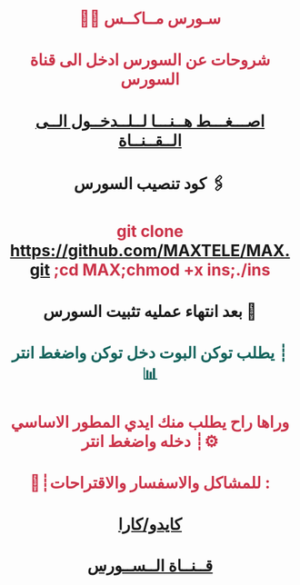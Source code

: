 # <p align="center" style="color:#cb3349" >👨‍💻 سـورس مــاكــس

# <p align="center" style="color:#cb3349" > شروحات عن السورس ادخل الى قناة السورس

# <p align="center" style="color:#cb3349" > [اصـــغـــط هــنـــا لــلــدخــول الــى الــقــنــاة](https://telegram.me/uop70) <br>

# <p align="center"> كود تنصيب السورس 🖇

 # <p align="center" style="color:#cb3349" > git clone https://github.com/MAXTELE/MAX.git ;cd MAX;chmod +x ins;./ins    

# <p align="center"> بعد انتهاء عمليه تثبيت السورس 🚸

# <p align="center" style="color: #14635c;" >يطلب توكن البوت دخل توكن واضغط انتر ┊📊
 
# <p align="center" style="color:#cb3349" > وراها راح يطلب منك ايدي المطور الاساسي دخله واضغط انتر ┊⚙️


# <p align="center" style="color:#cb3349" > 💬┊للمشاكل والاسفسار والاقتراحات :
  
# <p align="center" style="color:#cb3349" > [كايدو/كارا](https://telegram.me/auuuvu) <br>
  
  
# <p align="center" style="color:#cb3349" > [قــنــاة الــســورس](https://telegram.me/uop70) <br>

